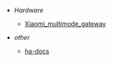 <!-- docs/_sidebar.md -->

- *Hardware*
  - [Xiaomi_multimode_gateway](Hardware-Xiaomi_multimode_gateway.md)

- *other*
  - [ha-docs](https://github.com/shaonianzhentan/ha-docs)
